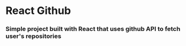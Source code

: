 # React Github
### Simple project built with React that uses github API to fetch user's repositories